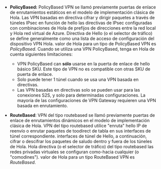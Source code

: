 * **PolicyBased:** PolicyBased VPN se llamó previamente puertas de enlace de enrutamientos estáticos en el modelo de implementación clásica de Hola. Las VPN basadas en directiva cifrar y dirigir paquetes a través de túneles IPsec en función de hello las directivas de IPsec configuradas con combinaciones de Hola de prefijos de direcciones entre la red local y Hola red virtual de Azure. Directiva de Hello (o el selector de tráfico) se define generalmente como una lista de acceso de configuración del dispositivo VPN Hola. valor de Hola para un tipo de PolicyBased VPN es *PolicyBased*. Cuando se utiliza una VPN PolicyBased, tenga en Hola de cuenta siguientes limitaciones:
  
  * VPN PolicyBased can **sólo** usarse en la puerta de enlace de hello básico SKU. Este tipo de VPN no es compatible con otras SKU de puerta de enlace.
  * Solo puede tener 1 túnel cuando se usa una VPN basada en directivas.
  * Las VPN basadas en directivas solo se pueden usar para las conexiones S2S, y solo para determinadas configuraciones. La mayoría de las configuraciones de VPN Gateway requieren una VPN basada en enrutamiento.
* **RouteBased**: VPN del tipo routebased se llamó previamente puertas de enlace de enrutamientos dinámicos en el modelo de implementación clásica de Hola. VPN del tipo routebased utilice "enruta" hello IP de reenvío o enrutar paquetes de toodirect de tabla en sus interfaces de túnel correspondiente. interfaces de túnel de Hello, a continuación, cifrar o descifrar los paquetes de saludo dentro y fuera de los túneles de Hola. Hola directiva (o el selector de tráfico) del tipo routebased las redes privadas virtuales se configuran como-hacia cualquier (o "comodines"). valor de Hola para un tipo RouteBased VPN es *RouteBased*.

